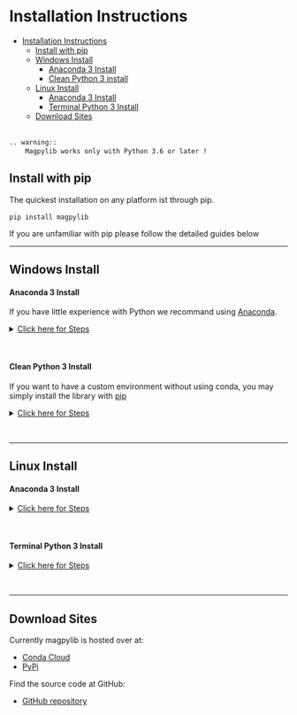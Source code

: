 # Installation Instructions

- [Installation Instructions](#installation-instructions)
  - [Install with pip](#install-with-pip)
  - [Windows Install](#windows-install)
      - [Anaconda 3 Install](#anaconda-3-install-for-spyder-or-jupyter-notebook)
      - [Clean Python 3 install](#clean-python-3-install)
  - [Linux Install](#linux-install)
      - [Anaconda 3 Install](#anaconda-3-install)
      - [Terminal Python 3 Install](#terminal-python-3-install)
  - [Download Sites](#download-pages)

```eval_rst

.. warning::
    Magpylib works only with Python 3.6 or later !
```

## Install with pip

The quickest installation on any platform ist through pip.

```
pip install magpylib
```

If you are unfamiliar with pip please follow the detailed guides below

---

## Windows Install

#### Anaconda 3 Install

If you have little experience with Python we recommand using [Anaconda](https://www.anaconda.com).

<details>

<a href=#anaconda-3-install><summary> Click here for Steps </summary></a>

1. [Download Anaconda][anaconda]
2. Start Anaconda Navigator 
3. On the interface, go to `Environments` and choose the environment you wish to install magpylib in. For this example, we will use the base environment:
   ![](../_static/images/install_guide/anaconda0.png)
4. Click the arrow, and open the conda terminal 
   ![](../_static/images/install_guide/anaconda1.png)
5. Input the following to install from conda-forge:
   ```
   conda install -c conda-forge magpylib 
   ```
6. On the Anaconda interface, in the Home tab, select your environment and Open Spyder/Jupyter 
   ![](../_static/images/install_guide/anaconda2.png)

</details>

&nbsp;
&nbsp;

#### Clean Python 3 Install

If you want to have a custom environment without using conda, you may simply install the library with [pip]

<details>

<a href=#clean-python-3-install><summary> Click here for Steps </summary></a>

1. Install [Python][python3]
2. Open `cmd.exe`
3. Add Python to your path
   - [External Guide on setting up Python + pip](https://projects.raspberrypi.org/en/projects/using-pip-on-windows/5)
4. Install magpylib with the following command:
    ```
    python -m pip install magpylib
    ```
</details>

&nbsp;
&nbsp;

---

## Linux Install

#### Anaconda 3 Install

<details>

<a href="#anaconda-3-install"><summary> Click here for Steps </summary></a>

1. [Download Anaconda][anaconda]
2. Open a terminal window and type `anaconda-navigator`
3. On the interface, go to `Environments` and choose the environment you wish to install magpylib in. For this example, we will use the base environment:
   ![](../_static/images/install_guide/anaconda0.png)
4. Click the arrow, and open the conda terminal 
   ![](../_static/images/install_guide/anaconda1.png)
5. Open the conda terminal and input the following to install from conda-forge:
   ```
   conda install -c conda-forge magpylib
   ```
6. On the Anaconda interface, in the Home tab, select your environment and Open Spyder/Jupyter 
   ![](../_static/images/install_guide/anaconda2.png)

</details>

&nbsp;
&nbsp;

#### Terminal Python 3 Install

<details>

<a href="#terminal-python-3-install"><summary> Click here for Steps </summary></a>

1. Install [Python][python3]
2. Open your Terminal
3. Install magpylib with the following command:
    ```
    pip install magpylib
    ```
</details>

&nbsp;
&nbsp;

---

## Download Sites

Currently magpylib is hosted over at:
- [Conda Cloud][CondaCloud]
- [PyPi][PyPi]

Find the source code at GitHub:
- [GitHub repository][GitHub]



[pip]: https://pip.pypa.io/en/stable/installing/
[anaconda]: https://www.anaconda.com/distribution/
[python3]: https://www.python.org/downloads/
[CondaCloud]:  https://anaconda.org/conda-forge/magpylib
[GitHub]: https://github.com/magpylib/magpylib
[PyPi]:  https://pypi.org/project/magpylib/